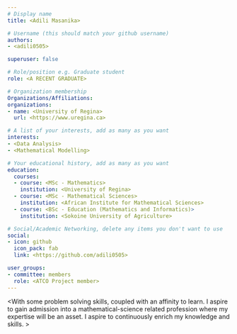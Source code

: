 ```yaml
---
# Display name
title: <Adili Masanika>

# Username (this should match your github username)
authors:
- <adili0505>

superuser: false

# Role/position e.g. Graduate student
role: <A RECENT GRADUATE>

# Organization membership
Organizations/Affiliations:
organizations:
- name: <University of Regina>
  url: <https://www.uregina.ca>

# A list of your interests, add as many as you want
interests:
- <Data Analysis>
- <Mathematical Modelling>

# Your educational history, add as many as you want
education:
  courses:
  - course: <MSc - Mathematics>
    institution: <University of Regina>
  - course: <MSc - Mathematical Sciences>
    institution: <African Institute for Mathematical Sciences>
  - course: <BSc - Education (Mathematics and Informatics)>
    institution: <Sokoine University of Agriculture>

# Social/Academic Networking, delete any items you don't want to use
social:
- icon: github
  icon_pack: fab
  link: <https://github.com/adili0505>

user_groups:
- committee: members
  role: <ATCO Project member>
---
```

<With some problem solving skills, coupled with an affinity to learn. I aspire to gain admission into a mathematical-science related profession where my expertise will be an asset. I aspire to continuously enrich my knowledge and skills. >
